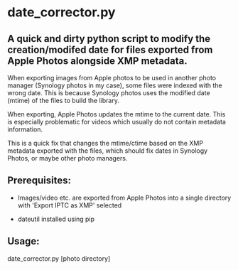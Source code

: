 # date_corrector.py

## A quick and dirty python script to modify the creation/modifed date for files exported from Apple Photos alongside XMP metadata.

When exporting images from Apple photos to be used in another photo manager (Synology photos in my case), some files were indexed with the wrong date. This is because Synology photos uses the modified date (mtime) of the files to build the library.

When exporting, Apple Photos updates the mtime to the current date. This is especially problematic for videos which usually do not contain metadata information.

This is a quick fix that changes the mtime/ctime based on the XMP metadata exported with the files, which should fix dates in Synology Photos, or maybe other photo managers.

## Prerequisites:
- Images/video etc. are exported from Apple Photos into a single directory with 'Export IPTC as XMP' selected

- dateutil installed using pip

## Usage:
date_corrector.py [photo directory]